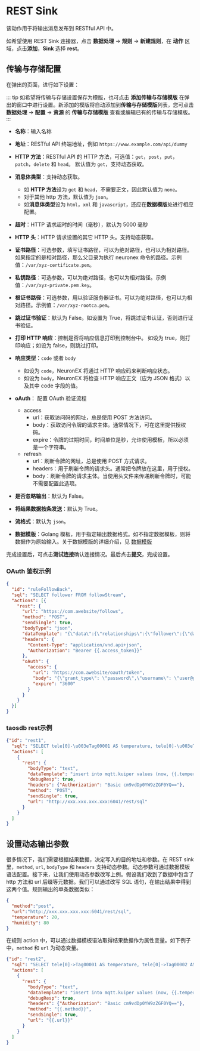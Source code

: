 # REST Sink

该动作用于将输出消息发布到 RESTful API 中。

如希望使用 REST Sink 连接器，点击 **数据处理** -> **规则** -> **新建规则**，在 **动作** 区域，点击**添加**，**Sink** 选择 **rest**。

## 传输与存储配置

在弹出的页面，进行如下设置：

::: tip
如希望将传输与存储设置保存为模版，也可点击 **添加传输与存储模版** 在弹出的窗口中进行设置。新添加的模版将自动添加到**传输与存储模版**列表，您可点击 **数据处理** -> **配置** -> **资源** 的 **传输与存储模版** 查看或编辑已有的传输与存储模版。
:::

- **名称**：输入名称
- **地址**：RESTful API 终端地址，例如 `https://www.example.com/api/dummy`
- **HTTP 方法**：RESTful API 的 HTTP 方法，可选值：`get`，`post`，`put`，`patch`，`delete` 和 `head`。 默认值为 `get`，支持动态获取。
- **消息体类型**：支持动态获取。
  - 如 **HTTP 方法**设为 `get` 和 `head`，不需要正文，因此默认值为 `none`。 
  - 对于其他 http 方法，默认值为 `json`。
  - 如**消息体类型**设为 `html`，`xml` 和 `javascript`，还应在**数据模版**处进行相应配置。

- **超时**：HTTP 请求超时的时间（毫秒），默认为 5000 毫秒
- **HTTP 头**：HTTP 请求设置的其它 HTTP 头。支持动态获取。
- **证书路径**：可选参数，填写证书路径，可以为绝对路径，也可以为相对路径。如果指定的是相对路径，那么父目录为执行 neuronex 命令的路径。示例值：`/var/xyz-certificate.pem`。
- **私钥路径**：可选参数，可以为绝对路径，也可以为相对路径。示例值：`/var/xyz-private.pem.key`。
- **根证书路径**：可选参数，用以验证服务器证书。可以为绝对路径，也可以为相对路径。示例值：`/var/xyz-rootca.pem`。
- **跳过证书验证**：默认为 False。如设置为 True，将跳过证书认证，否则进行证书验证。
- **打印 HTTP 响应**：控制是否将响应信息打印到控制台中。 如设为 true，则打印响应；如设为 false，则跳过打印。
- **响应类型**：`code` 或者 `body`
  - 如设为 `code`，NeuronEX 将通过 HTTP 响应码来判断响应状态。
  - 如设为 `body`，NeuronEX 将检查 HTTP 响应正文（应为 JSON 格式）以及其中 code 字段的值。

- **oAuth**： 配置 OAuth 验证流程
  - access
    - url：获取访问码的网址，总是使用 POST 方法访问。
    - body：获取访问令牌的请求主体。通常情况下，可在这里提供授权码。
    - expire：令牌的过期时间，时间单位是秒，允许使用模板，所以必须是一个字符串。
  - refresh
    - url：刷新令牌的网址，总是使用 POST 方式请求。
    - headers：用于刷新令牌的请求头。通常把令牌放在这里，用于授权。
    - body：刷新令牌的请求主体。当使用头文件来传递刷新令牌时，可能不需要配置此选项。
- **是否忽略输出**：默认为 False。
- **将结果数据按条发送**：默认为 True。
- **流格式**：默认为 `json`。
- **数据模版**：Golang 模板，用于指定输出数据格式。如不指定数据模板，则将数据作为原始输入。关于数据模版的详细介绍，见 [数据模版](./data_template.md)

完成设置后，可点击**测试连接**确认连接情况。最后点击**提交**，完成设置。



### OAuth 鉴权示例

```json
{
  "id": "ruleFollowBack",
  "sql": "SELECT follower FROM followStream",
  "actions": [{
    "rest": {
      "url": "https://com.awebsite/follows",
      "method": "POST",
      "sendSingle": true,
      "bodyType": "json",
      "dataTemplate": "{\"data\":{\"relationships\":{\"follower\":{\"data\":{\"type\":\"users\",\"id\":\"1398589\"}},\"followed\":{\"data\":{\"type\":\"users\",\"id\":\"{{.follower}}\"}}},\"type\":\"follows\"}}",
      "headers": {
        "Content-Type": "application/vnd.api+json",
        "Authorization": "Bearer {{.access_token}}"
      },
      "oAuth": {
        "access": {
          "url": "https://com.awebsite/oauth/token",
          "body": "{\"grant_type\": \"password\",\"username\": \"user@gmail.com\",\"password\": \"mypass\"}",
          "expire": "3600"
        }
      }
    }
  }]
}
```


### taosdb rest示例

```json
{"id": "rest1",
  "sql": "SELECT tele[0]-\u003eTag00001 AS temperature, tele[0]-\u003eTag00002 AS humidity FROM neuron", 
  "actions": [
    {
      "rest": {
        "bodyType": "text",
        "dataTemplate": "insert into mqtt.kuiper values (now, {{.temperature}}, {{.humidity}})", 
        "debugResp": true,
        "headers": {"Authorization": "Basic cm9vdDp0YW9zZGF0YQ=="},
        "method": "POST",
        "sendSingle": true,
        "url": "http://xxx.xxx.xxx.xxx:6041/rest/sql"
      }
    }
  ]
}
```

## 设置动态输出参数

很多情况下，我们需要根据结果数据，决定写入的目的地址和参数。在 REST sink 里，`method`, `url`, `bodyType` 和 `headers` 支持动态参数。动态参数可通过数据模板语法配置。接下来，让我们使用动态参数改写上例。假设我们收到了数据中包含了 http 方法和 url 后缀等元数据。我们可以通过改写 SQL 语句，在输出结果中得到这两个值。规则输出的单条数据类似：

```json
{
  "method":"post",
  "url":"http://xxx.xxx.xxx.xxx:6041/rest/sql",
  "temperature": 20,
  "humidity": 80
}
```

在规则 action 中，可以通过数据模板语法取得结果数据作为属性变量。如下例子中，`method` 和 `url` 为动态变量。

```json
{"id": "rest2",
  "sql": "SELECT tele[0]->Tag00001 AS temperature, tele[0]->Tag00002 AS humidity, method, concat(\"http://xxx.xxx.xxx.xxx:6041/rest/sql\", urlPostfix) as url FROM neuron", 
  "actions": [
    {
      "rest": {
        "bodyType": "text",
        "dataTemplate": "insert into mqtt.kuiper values (now, {{.temperature}}, {{.humidity}})", 
        "debugResp": true,
        "headers": {"Authorization": "Basic cm9vdDp0YW9zZGF0YQ=="},
        "method": "{{.method}}",
        "sendSingle": true,
        "url": "{{.url}}"
      }
    }
  ]
}
```

